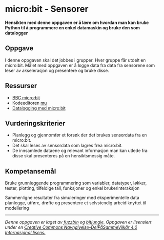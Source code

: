 # micro:bit - Sensorer

**Hensikten med denne oppgaven er å lære om hvordan man kan bruke Python til å programmere en enkel datamaskin og bruke den som datalogger**

## Oppgave

I denne oppgaven skal det jobbes i grupper. Hver gruppe får utdelt en micro:bit. Målet med oppgaven er å logge data fra data fra sensorene som leser av akselerasjon og presentere og bruke disse.

## Ressurser

* [BBC micro:bit](http://microbit.org/no/)
* Kodeeditoren [mu](https://codewith.mu/)
* [Datalogging med micro:bit](https://microbit.org/en/2018-09-03-python-mu-datalogging/)

## Vurderingskriterier

* Planlegg og gjennomfør et forsøk der det brukes sensordata fra en micro:bit.
* Det skal leses av sensordata som lagres frea micro:bit.
* De innsamlede dataene og relevant informasjon man kan utlede fra disse skal presenteres på en hensiktsmessig måte.

## Kompetansemål

Bruke grunnleggende programmering som variabler, datatyper, løkker, tester, plotting, tilfeldige tall, funksjoner og enkel brukerinteraksjon

Sammenligne resultater fra simuleringer med eksperimentelle data
planlegge, utføre, drøfte og presentere et selvstendig arbeid knyttet til modellering

---

_Denne oppgaven er laget av [fuzzbin](https://github.com/fuzzbin) og [bitjungle](https://github.com/bitjungle). Oppgaven er lisensiert under en [Creative Commons Navngivelse-DelPåSammeVilkår 4.0 Internasjonal lisens.](http://creativecommons.org/licenses/by-sa/4.0/)_
